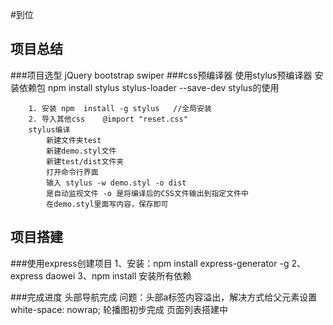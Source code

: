 #到位

 ## 项目总结

   ###项目选型
        jQuery
        bootstrap
        swiper
   ###css预编译器
       使用stylus预编译器
       安装依赖包
       npm install stylus stylus-loader --save-dev
       stylus的使用

       	1. 安装 npm  install -g stylus   //全局安装
       	2. 导入其他css    @import "reset.css"
        stylus编译
       	    新建文件夹test
       	    新建demo.styl文件
            新建test/dist文件夹
            打开命令行界面
       	    输入 stylus -w demo.styl -o dist
       	    是自动监视文件 -o 是将编译后的CSS文件输出到指定文件中
       	    在demo.styl里面写内容，保存即可


 ## 项目搭建
   ###使用express创建项目
       1、安装：npm install express-generator -g
       2、express daowei
       3、npm install    安装所有依赖

   ###完成进度
       头部导航完成
       问题：头部a标签内容溢出，解决方式给父元素设置white-space: nowrap;
       轮播图初步完成
       页面列表搭建中
